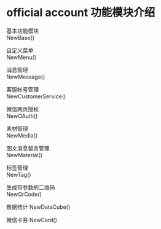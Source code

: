 # official account 功能模块介绍 #

基本功能模块  
NewBase()  

自定义菜单  
NewMenu()  

消息管理  
NewMessage()  

客服帐号管理  
NewCustomerService()  

微信网页授权  
NewOAuth()  

素材管理  
NewMedia()  

图文消息留言管理  
NewMaterial()  

标签管理  
NewTag()  

生成带参数的二维码  
NewQrCode()  

数据统计
NewDataCube()

微信卡券
NewCard()
